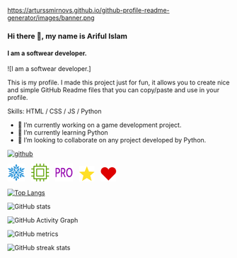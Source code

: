 https://arturssmirnovs.github.io/github-profile-readme-generator/images/banner.png
### Hi there 👋, my name is Ariful Islam
#### I am a softwear developer.
![I am a softwear developer.]

This is my profile. I made this project just for fun, it allows you to create nice and simple GitHub Readme files that you can copy/paste and use in your profile.

Skills: HTML / CSS / JS / Python

- 🔭 I’m currently working on a game development project. 
- 🌱 I’m currently learning Python 
- 👯 I’m looking to collaborate on any project developed by Python. 


[<img src='https://cdn.jsdelivr.net/npm/simple-icons@3.0.1/icons/github.svg' alt='github' height='40'>](https://github.com/https://github.com/shaon12332)  

<a href='https://archiveprogram.github.com/'><img src='https://raw.githubusercontent.com/acervenky/animated-github-badges/master/assets/acbadge.gif' width='40' height='40'></a> <a href='https://docs.github.com/en/developers'><img src='https://raw.githubusercontent.com/acervenky/animated-github-badges/master/assets/devbadge.gif' width='40' height='40'></a> <a href='https://github.com/pricing'><img src='https://raw.githubusercontent.com/acervenky/animated-github-badges/master/assets/pro.gif' width='40' height='40'></a> <a href='https://stars.github.com/'><img src='https://raw.githubusercontent.com/acervenky/animated-github-badges/master/assets/starbadge.gif' width='35' height='35'></a> <a href='https://docs.github.com/en/github/supporting-the-open-source-community-with-github-sponsors'><img src='https://raw.githubusercontent.com/acervenky/animated-github-badges/master/assets/sponsorbadge.gif' width='35' height='35'></a> 

[![Top Langs](https://github-readme-stats.vercel.app/api/top-langs/?username=https://github.com/shaon12332)](https://github.com/anuraghazra/github-readme-stats)

![GitHub stats](https://github-readme-stats.vercel.app/api?username=https://github.com/shaon12332&show_icons=true)  

![GitHub Activity Graph](https://activity-graph.herokuapp.com/graph?username=https://github.com/shaon12332)  

![GitHub metrics](https://metrics.lecoq.io/https://github.com/shaon12332)  

![GitHub streak stats](https://streak-stats.demolab.com/?user=https://github.com/shaon12332)  

